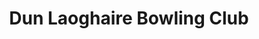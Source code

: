 ---
title: "Dun Laoghaire Bowling Club"
address: "Moran Park, Queens Road, Dun Laoghaire, Co. Dublin"
tel: "+353 (0)12 80 9837"
county: "Dublin"
category: "Bowling"
type: "Content"
lat: "53.29331970214844"
lng: "-6.13215970993042"
---